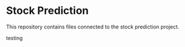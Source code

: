 # Stock Prediction
This repository contains files connected to the stock prediction project.

testing
